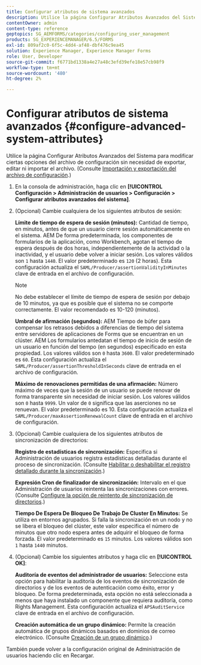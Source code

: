 ```yaml
---
title: Configurar atributos de sistema avanzados
description: Utilice la página Configurar Atributos Avanzados del Sistema para modificar ciertas opciones del archivo de configuración sin necesidad de exportar, editar ni importar el archivo.
contentOwner: admin
content-type: reference
geptopics: SG_AEMFORMS/categories/configuring_user_management
products: SG_EXPERIENCEMANAGER/6.5/FORMS
exl-id: 809af2c0-6f5c-4dd4-af48-dbf476c9ea45
solution: Experience Manager, Experience Manager Forms
role: User, Developer
source-git-commit: f6771bd1338a4e27a48c3efd39efe18e57cb98f9
workflow-type: tm+mt
source-wordcount: '480'
ht-degree: 2%

---
```


# Configurar atributos de sistema avanzados {#configure-advanced-system-attributes}

Utilice la página Configurar Atributos Avanzados del Sistema para modificar ciertas opciones del archivo de configuración sin necesidad de exportar, editar ni importar el archivo. (Consulte [Importación y exportación del archivo de configuración](/help/forms/using/admin-help/importing-exporting-configuration-file.md#importing-and-exporting-the-configuration-file).)

1. En la consola de administración, haga clic en **[!UICONTROL Configuración > Administración de usuarios > Configuración > Configurar atributos avanzados del sistema]**.
1. (Opcional) Cambie cualquiera de los siguientes atributos de sesión:

   **Límite de tiempo de espera de sesión (minutos):** Cantidad de tiempo, en minutos, antes de que un usuario cierre sesión automáticamente en el sistema. AEM De forma predeterminada, los componentes de formularios de la aplicación, como Workbench, agotan el tiempo de espera después de dos horas, independientemente de la actividad o la inactividad, y el usuario debe volver a iniciar sesión. Los valores válidos son `1` hasta `1440`. El valor predeterminado es `120` (2 horas). Esta configuración actualiza el `SAML/Producer/assertionValidityInMinutes` clave de entrada en el archivo de configuración.

   >[!NOTE]
   >
   >No debe establecer el límite de tiempo de espera de sesión por debajo de 10 minutos, ya que es posible que el sistema no se comporte correctamente. El valor recomendado es 10-120 (minutos).

   **Umbral de afirmación (segundos):** AEM Tiempo de búfer para compensar los retrasos debidos a diferencias de tiempo del sistema entre servidores de aplicaciones de Forms que se encuentran en un clúster. AEM Los formularios antedatan el tiempo de inicio de sesión de un usuario en función del tiempo (en segundos) especificado en esta propiedad. Los valores válidos son `0` hasta `3600`. El valor predeterminado es `60`. Esta configuración actualiza el `SAML/Producer/assertionThresholdInSeconds` clave de entrada en el archivo de configuración.

   **Máximo de renovaciones permitidas de una afirmación:** Número máximo de veces que la sesión de un usuario se puede renovar de forma transparente sin necesidad de iniciar sesión. Los valores válidos son `0` hasta `9999`. Un valor de `0` significa que las aserciones no se renuevan. El valor predeterminado es 10. Esta configuración actualiza el `SAML/Producer/maxAssertionRenewalCount` clave de entrada en el archivo de configuración.

1. (Opcional) Cambie cualquiera de los siguientes atributos de sincronización de directorios:

   **Registro de estadísticas de sincronización:** Especifica si Administración de usuarios registra estadísticas detalladas durante el proceso de sincronización. (Consulte [Habilitar o deshabilitar el registro detallado durante la sincronización](/help/forms/using/admin-help/synchronizing-directories.md#enable-or-disable-detailed-logging-during-synchronization).)

   **Expresión Cron de finalizador de sincronización:** Intervalo en el que Administración de usuarios reintenta las sincronizaciones con errores. (Consulte [Configure la opción de reintento de sincronización de directorios](/help/forms/using/admin-help/synchronizing-directories.md#configure-the-directory-synchronization-retry-option).)

   **Tiempo De Espera De Bloqueo De Trabajo De Cluster En Minutos:** Se utiliza en entornos agrupados. Si falla la sincronización en un nodo y no se libera el bloqueo del clúster, este valor especifica el número de minutos que otro nodo espera antes de adquirir el bloqueo de forma forzada. El valor predeterminado es `15` minutos. Los valores válidos son `1` hasta `1440` minutos.

1. (Opcional) Cambie los siguientes atributos y haga clic en **[!UICONTROL OK]**:

   **Auditoría de eventos del administrador de usuarios:** Seleccione esta opción para habilitar la auditoría de los eventos de sincronización de directorios y de los eventos de autenticación como éxito, error y bloqueo. De forma predeterminada, esta opción no está seleccionada a menos que haya instalado un componente que requiera auditoría, como Rights Management. Esta configuración actualiza el `APSAuditService` clave de entrada en el archivo de configuración.

   **Creación automática de un grupo dinámico:** Permite la creación automática de grupos dinámicos basados en dominios de correo electrónico. (Consulte [Creación de un grupo dinámico](/help/forms/using/admin-help/creating-configuring-groups.md#create-a-dynamic-group).)

También puede volver a la configuración original de Administración de usuarios haciendo clic en Recargar.
